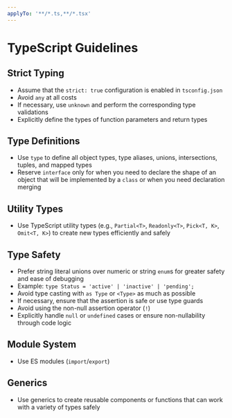 ```yaml
---
applyTo: '**/*.ts,**/*.tsx'
---
```


# TypeScript Guidelines

## Strict Typing

- Assume that the `strict: true` configuration is enabled in `tsconfig.json`
- Avoid `any` at all costs
- If necessary, use `unknown` and perform the corresponding type validations
- Explicitly define the types of function parameters and return types

## Type Definitions

- Use `type` to define all object types, type aliases, unions, intersections, tuples, and mapped types
- Reserve `interface` only for when you need to declare the shape of an object that will be implemented by a `class` or
  when you need declaration merging

## Utility Types

- Use TypeScript utility types (e.g., `Partial<T>`, `Readonly<T>`, `Pick<T, K>`, `Omit<T, K>`) to create new types
  efficiently and safely

## Type Safety

- Prefer string literal unions over numeric or string `enum`s for greater safety and ease of debugging
- Example: `type Status = 'active' | 'inactive' | 'pending';`
- Avoid type casting with `as Type` or `<Type>` as much as possible
- If necessary, ensure that the assertion is safe or use type guards
- Avoid using the non-null assertion operator (`!`)
- Explicitly handle `null` or `undefined` cases or ensure non-nullability through code logic

## Module System

- Use ES modules (`import`/`export`)

## Generics

- Use generics to create reusable components or functions that can work with a variety of types safely
